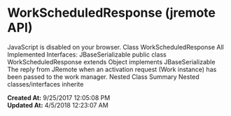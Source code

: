 # WorkScheduledResponse (jremote API)

JavaScript is disabled on your browser. Class WorkScheduledResponse All Implemented Interfaces: JBaseSerializable public class WorkScheduledResponse extends Object implements JBaseSerializable The reply from JRemote when an activation request (Work instance) has been passed to the work manager. Nested Class Summary Nested classes/interfaces inherite  

**Created At:** 9/25/2017 12:05:08 PM  
**Updated At:** 4/5/2018 12:23:07 AM  

